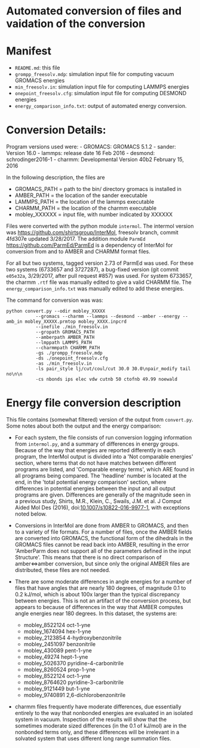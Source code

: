 # Automated conversion of files and vaidation of the conversion

# Manifest
- `README.md`: this file
- `grompp_freesolv.mdp`: simulation input file for computing vacuum GROMACS energies
- `min_freesolv.in`: simulation input file for computing LAMMPS energies
- `onepoint_freesolv.cfg`: simulation input file for computing DESMOND energies
- `energy_comparison_info.txt`: output of automated energy conversion.

# Conversion Details:

Program versions used were:
    - GROMACS: GROMACS 5.1.2
    - sander: Version 16.0
    - lammps: release date 16 Feb 2016
    - desmond: schrodinger2016-1
    - charmm: Developmental Version 40b2   February 15, 2016 

In the following description, the files are
   - GROMACS_PATH = path to the bin/ directory gromacs is installed in
   - AMBER_PATH = the location of the sander executable
   - LAMMPS_PATH = the location of the lammps executable
   - CHARMM_PATH = the location of the charmm executable
   - mobley_XXXXXX = input file, with number indicated by XXXXXX

Files were converted with the python module `intermol`. The intermol
version was https://github.com/shirtsgroup/InterMol, freesolv branch,
commit 4fd307e updated 3/28/2017.  The addition module `ParmEd`
https://github.com/ParmEd/ParmEd is a dependency of InterMol for
conversion from and to AMBER and CHARMM format files. 

For all but two systems, tagged version 2.73 of ParmEd was used.  For
these two systems (6733657 and 3727287), a bug-fixed version (git
commit `e05e32a`, 3/29/2017, after pull request #857) was used. For
system 6733657, the charmm `.rtf` file was manually edited to give a
valid CHARMM file. The `energy_comparison_info.txt` was manually
edited to add these energies.

The command for conversion was was:

    python convert.py --odir mobley_XXXXX
               --gromacs --charmm --lammps --desmond --amber --energy --amb_in mobley_XXXXX.prmtop mobley_XXXX.inpcrd
               --inefile ./min_freesolv.in
               --gropath GROMACS_PATH
               --amberpath AMBER_PATH
               --lmppath LAMMPS_PATH
               --charmmpath CHARMM_PATH
               -gs ./grompp_freesolv.mdp
               -ds ./onepoint_freesolv.cfg
               -as ./min_freesolv.in
               -ls pair_style lj/cut/coul/cut 30.0 30.0\npair_modify tail no\n\n
               -cs nbonds ips elec vdw cutnb 50 ctofnb 49.99 noewald

# Energy file conversion description

This file contains (somewhat filtered) version of the output from
`convert.py`.  Some notes about both the output and the energy
comparison:

- For each system, the file consists of run conversion logging
  information from `intermol.py`, and a summary of differences in
  energy groups. Because of the way that energies are reported
  differently in each program, the InterMol output is divided into a
  'Not comparable energies' section, where terms that do not have
  matches between different programs are listed, and 'Comparable
  energy terms', which ARE found in all programs being compared. The
  'headline' number is located at the end, in the 'total potential
  energy comparison' section, where differences in potential energies
  between the input and all output programs are given. Differences are
  generally of the magnitude seen in a previous study, Shirts, M.R.,
  Klein, C., Swails, J.M. et al. J Comput Aided Mol Des (2016),
  doi:[10.1007/s10822-016-9977-1](http://dx.doi.org/10.1007/s10822-016-9977-1),
  with exceptions noted below.

- Conversions in InterMol are done from AMBER to GROMACS, and then to
  a variety of file formats. For a number of files, once the AMBER
  fields are converted into GROMACS, the functional form of the
  dihedrals in the GROMACS files cannot be read back into AMBER,
  resulting in the error 'AmberParm does not support all of the
  parameters defined in the input Structure'. This means that there is
  no direct comparison of amber<=>amber conversion, but since only the
  original AMBER files are distributed, these files are not needed.

- There are some moderate differences in angle energies for a number
  of files that have angles that are nearly 180 degrees, of magnitude 0.1 to
  0.2 kJ/mol, which is about 100x larger than the typical discrepancy
  between energies.  This is not an artifact of the conversion
  process, but appears to because of differences in the way that AMBER
  computes angle energies near 180 degrees.  In this dataset, the systems are:
    - mobley_8522124 oct-1-yne
    - mobley_1674094 hex-1-yne
    - mobley_2123854 4-hydroxybenzonitrile
    - mobley_2451097 benzonitrile
    - mobley_430089 pent-1-yne
    - mobley_49274 hept-1-yne
    - mobley_5026370 pyridine-4-carbonitrile
    - mobley_8260524 prop-1-yne
    - mobley_8522124 oct-1-yne
    - mobley_8764620 pyridine-3-carbonitrile
    - mobley_9121449 but-1-yne
    - mobley_9740891 2,6-dichlorobenzonitrile

- charmm files frequently have moderate differences, due essentially
  entirely to the way that nonbonded energies are evaluated in an
  isolated system in vacuum.  Inspection of the results will show that
  the sometimes moderate sized differences (in the 0.1 of kJ/mol) are
  in the nonbonded terms only, and these differences will be
  irrelevant in a solvated system that uses different long range
  summation files.